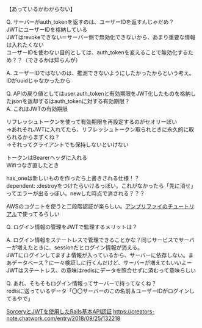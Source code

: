 【あっているかわからない】

Q. サーバーがauth_tokenを返すのは、ユーザーIDを返すんじゃだめ？  
JWTにユーザーIDを格納している  
JWTはrevokeできない＝サーバー側で無効化できないから、あまり重要な情報は入れたくない  
ユーザーIDを使わない目的としては、auth_tokenを変えることで無効化するため？？（できるかは知らんが）

A. ユーザーIDではないのは、推測できないようにしたかったからという考え。  
IDがuuidじゃなかったから

Q. APIの戻り値としてはuser.auth_tokenと有効期限をJWT化したものを格納したjsonを返却するはauth_tokenに対する有効期限？  
A. これはJWTの有効期限

リフレッシュトークンを使って有効期限を再設定するのがセオリーぽい  
→あれそれJWTに入れてたら、リフレッシュトークン取られときに永久的に取られるからまずくね？  
→それってクライアントでも保持しないといけない

トークンはBearerヘッダに入れる  
Wifiつなぎ直したとき

has_oneは新しいものを作ったら上書きされる仕様！？  
 dependent: :destroyをつけたらいけるっぽい。これがなかったら「先に消せ」ってエラーが出るっぽい。newした時点で消される？？？

AWSのコグニトを使うと二段階認証が楽らしい。[アンプリファイのチュートリアル](http://educationhub-31789470-a146-11ea-85be-f18c4f5a36d8.s3-website-us-east-1.amazonaws.com/)で使ってるらしい

Q. ログイン情報の管理をJWTで監理するメリットは？

A. ログイン情報をステートレスで管理できることかな？同じサービスでサーバーが増えたときに、sessionだとログイン情報が消える。  
JWTにログインしてますよ情報が入っているから、サーバーに依存しない。まあデータベース？に一々検証しに行くんだけど、サーバーが増えてもいいよー  
JWTはステートレス、の意味はredisにデータを照合せずに済むって意味らしい

Q. あれ、そもそもログイン情報ってサーバーで持ってなくね？  
redisに送っているデータ「〇〇サーバーのこの名前＆ユーザーIDがログインしてるやで」

[SorceryとJWTを使用したRails基本API認証](https://translate.google.com/translate?hl=ja&sl=en&tl=ja&u=http%3A%2F%2Ftangosource.com%2Fblog%2Frails-basic-api-authentication-with-sorcery-and-jwt%2F)
https://creators-note.chatwork.com/entry/2018/09/25/132218
